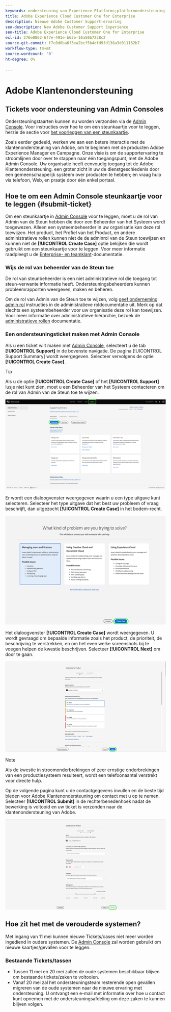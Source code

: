 ```yaml
---
keywords: ondersteuning van Experience Platforms;platformondersteuning;ondersteuning van intelligente services; klantenondersteuning; toewijzingssteun; rtcdp-ondersteuning; ondersteuningsticket verzenden;klantenondersteuning
title: Adobe Experience Cloud Customer One for Enterprise
description: Nieuwe Adobe Customer Support-ervaring
seo-description: New Adobe Customer Support Experience
seo-title: Adobe Experience Cloud Customer One for Enterprise
exl-id: 276e0862-6f7e-491e-b63e-10a50b7238c2
source-git-commit: f7c0d0ba6f3ea2bcf5b4dfd9fd138a3d011162b7
workflow-type: tm+mt
source-wordcount: '0'
ht-degree: 0%

---
```


# Adobe Klantenondersteuning

## Tickets voor ondersteuning van Admin Consoles

Ondersteuningstaarten kunnen nu worden verzonden via de [Admin Console](https://adminconsole.adobe.com/). Voor instructies over hoe te om een steunkaartje voor te leggen, herzie de sectie voor [het voorleggen van een steunkaartje](#submit-ticket).

Zoals eerder gedeeld, werken we aan een betere interactie met de klantenondersteuning van Adobe, om te beginnen met de producten Adobe Experience Manager en Campagne. Onze visie is om de supportervaring te stroomlijnen door over te stappen naar één toegangspunt, met de Adobe Admin Console. Uw organisatie heeft eenvoudig toegang tot de Adobe Klantenondersteuning. een groter zicht in uw de dienstgeschiedenis door een gemeenschappelijk systeem over producten te hebben; en vraag hulp via telefoon, Web, en praatje door één enkel portaal.

## Hoe te om een Admin Console steunkaartje voor te leggen {#submit-ticket}

Om een steunkaartje in [Admin Console](https://adminconsole.adobe.com/) voor te leggen, moet u de rol van Admin van de Steun hebben die door een Beheerder van het Systeem wordt toegewezen. Alleen een systeembeheerder in uw organisatie kan deze rol toewijzen. Het product, het Profiel van het Product, en andere administratieve rollen kunnen niet de de adminrol van de Steun toewijzen en kunnen niet de **[!UICONTROL Create Case]** optie bekijken die wordt gebruikt om een steunkaartje voor te leggen. Voor meer informatie raadpleegt u de [Enterprise- en teamklant](https://helpx.adobe.com/enterprise/using/support-and-expert-services.html)-documentatie.

### Wijs de rol van beheerder van de Steun toe

De rol van steunbeheerder is een niet administratieve rol die toegang tot steun-verwante informatie heeft. Ondersteuningsbeheerders kunnen probleemrapporten weergeven, maken en beheren.

Om de rol van Admin van de Steun toe te wijzen, volg [geef onderneming admin rol](https://helpx.adobe.com/enterprise/using/admin-roles.html#add-admin-teams) instructies in de administratieve roldocumentatie uit. Merk op dat slechts een systeembeheerder voor uw organisatie deze rol kan toewijzen. Voor meer informatie over administratieve hiërarchie, bezoek de [administratieve rollen](https://helpx.adobe.com/enterprise/admin-guide.html/enterprise/using/admin-roles.ug.html) documentatie.

### Een ondersteuningsticket maken met Admin Console

Als u een ticket wilt maken met [Admin Console](https://adminconsole.adobe.com/), selecteert u de tab **[!UICONTROL Support]** in de bovenste navigatie. De pagina [!UICONTROL Support Summary] wordt weergegeven. Selecteer vervolgens de optie **[!UICONTROL Create Case]**.

>[!TIP]
>
> Als u de optie **[!UICONTROL Create Case]** of het **[!UICONTROL Support]** lusje niet kunt zien, moet u een Beheerder van het Systeem contacteren om de rol van Admin van de Steun toe te wijzen.

![Tabblad Ondersteuning Admin Console](./assets/Support.png)

Er wordt een dialoogvenster weergegeven waarin u een type uitgave kunt selecteren. Selecteer het type uitgave dat het best uw probleem of vraag beschrijft, dan uitgezocht **[!UICONTROL Create Case]** in het bodem-recht.

![Probleem selecteren](./assets/select-case-type.png)

Het dialoogvenster **[!UICONTROL Create Case]** wordt weergegeven. U wordt gevraagd om bepaalde informatie zoals het product, de prioriteit, de beschrijving te verstrekken, en om het even welke screenshots bij te voegen helpen de kwestie beschrijven. Selecteer **[!UICONTROL Next]** om door te gaan.

![hoofdletter maken](./assets/create_case.png)

>[!NOTE]
>
> Als de kwestie in stroomonderbrekingen of zeer ernstige onderbrekingen van een productiesysteem resulteert, wordt een telefoonaantal verstrekt voor directe hulp.

Op de volgende pagina kunt u de contactgegevens invullen en de beste tijd bieden voor Adobe Klantenondersteuning om contact met u op te nemen. Selecteer **[!UICONTROL Submit]** in de rechterbenedenhoek nadat de bewerking is voltooid en uw ticket is verzonden naar de klantenondersteuning van Adobe.

![Verzendticket](./assets/submit_case.png)

## Hoe zit het met de verouderde systemen?

Met ingang van 11 mei kunnen nieuwe Tickets/cases niet meer worden ingediend in oudere systemen.  De [Admin Console](https://adminconsole.adobe.com/) zal worden gebruikt om nieuwe kaartjes/gevallen voor te leggen.

### Bestaande Tickets/tassen

* Tussen 11 mei en 20 mei zullen de oude systemen beschikbaar blijven om bestaande tickets/zaken te voltooien.
* Vanaf 20 mei zal het ondersteuningsteam resterende open gevallen migreren van de oude systemen naar de nieuwe ervaring met ondersteuning.  U ontvangt een e-mail met informatie over hoe u contact kunt opnemen met de ondersteuningsafdeling om deze zaken te kunnen blijven volgen.

